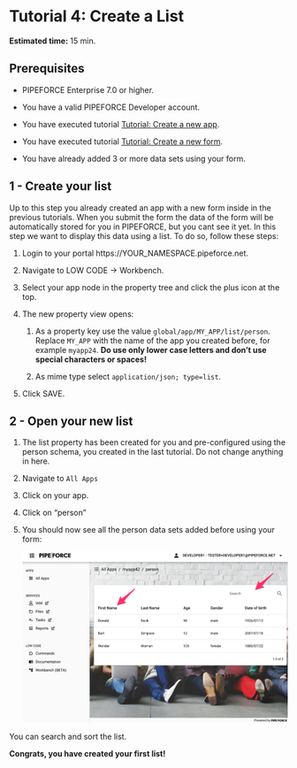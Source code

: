 # Tutorial 4: Create a List

**Estimated time:** 15 min.

## Prerequisites

*   PIPEFORCE Enterprise 7.0 or higher.
    
*   You have a valid PIPEFORCE Developer account.
    
*   You have executed tutorial [Tutorial: Create a new app](../tutorials/beginner/create-app).
    
*   You have executed tutorial [Tutorial: Create a new form](../tutorials/beginner/create-form).
    
*   You have already added 3 or more data sets using your form.
    

## 1 - Create your list

Up to this step you already created an app with a new form inside in the previous tutorials. When you submit the form the data of the form will be automatically stored for you in PIPEFORCE, but you cant see it yet. In this step we want to display this data using a list. To do so, follow these steps:

1.  Login to your portal https://YOUR\_NAMESPACE.pipeforce.net.
    
2.  Navigate to LOW CODE → Workbench.
    
3.  Select your app node in the property tree and click the plus icon at the top.
    
4.  The new property view opens:
    
    1.  As a property key use the value `global/app/MY_APP/list/person`. Replace `MY_APP` with the name of the app you created before, for example `myapp24`. **Do use only lower case letters and don’t use special characters or spaces!**
        
    2.  As mime type select `application/json; type=list`.
        
5.  Click SAVE.
    

## 2 - Open your new list

1.  The list property has been created for you and pre-configured using the person schema, you created in the last tutorial. Do not change anything in here.
    
2.  Navigate to `All Apps`
    
3.  Click on your app.
    
4.  Click on “person”
    
5.  You should now see all the person data sets added before using your form:  
    
    ![](../img/grafik-20210720-142349.png)

You can search and sort the list.

**Congrats, you have created your first list!**
